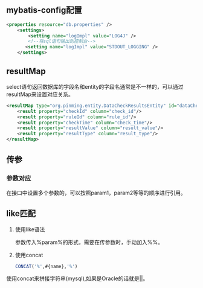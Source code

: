 
## mybatis-config配置

```xml
<properties resource="db.properties" />
    <settings>
        <setting name="logImpl" value="LOG4J" />
        <!--将sql语句输出到控制台-->
       <setting name="logImpl" value="STDOUT_LOGGING" />
    </settings>

```

## resultMap

select语句返回数据库的字段名和entity的字段名通常是不一样的，可以通过resultMap来设置对应关系。

```xml
<resultMap type="org.pinming.entity.DataCheckResultsEntity" id="dataCheckResultsMap">
    <result property="checkId" column="check_id"/>
    <result property="ruleId" column="rule_id"/>
    <result property="checkTime" column="check_time"/>
    <result property="resultValue" column="result_value"/>
    <result property="resultType" column="result_type"/>
</resultMap>
```

## 传参

### 参数对应

在接口中设置多个参数的，可以按照param1，param2等等的顺序进行引用。

## like匹配

1. 使用like语法

   参数传入%param%的形式，需要在传参数时，手动加入%%。

2. 使用concat

   ```sql
   CONCAT('%',#{name},'%') 
   ```

使用concat来拼接字符串(mysql),如果是Oracle的话就是||。